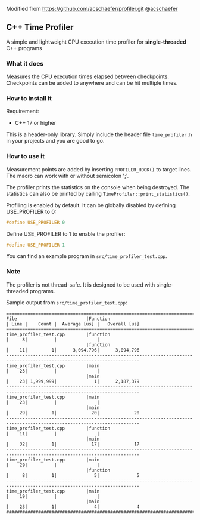 Modified from https://github.com/acschaefer/profiler.git @[acschaefer](https://github.com/acschaefer)

## C++ Time Profiler

A simple and lightweight CPU execution time profiler for **single-threaded**
C++ programs

### What it does

Measures the CPU execution times elapsed between checkpoints. Checkpoints can be added to anywhere and can be hit multiple times.

### How to install it

Requirement:
- C++ 17 or higher

This is a header-only library. Simply include the header file `time_profiler.h` in your projects and you are good to go.


### How to use it

Measurement points are added by inserting `PROFILER_HOOK()` to target lines. The macro can work with or without semicolon ';'.

The profiler prints the statistics on the console when being destroyed.
The statistics can also be printed by calling `TimeProfiler::print_statistics()`.

Profiling is enabled by default. It can be globally disabled by defining USE_PROFILER to 0:
```c
#define USE_PROFILER 0
```

Define USE_PROFILER to 1 to enable the profiler:
```c
#define USE_PROFILER 1
```

You can find an example program in `src/time_profiler_test.cpp`.

### Note

The profiler is not thread-safe. It is designed to be used with single-threaded programs.


Sample output from `src/time_profiler_test.cpp`:
```
========================================================================================================================
File                          |Function                                | Line |    Count |  Average [us] |   Overall [us]
========================================================================================================================
time_profiler_test.cpp        |function                                |     8|          |               |
                              |function                                |    11|         1|      3,094,796|      3,094,796
------------------------------------------------------------------------------------------------------------------------
time_profiler_test.cpp        |main                                    |    23|          |               |
                              |main                                    |    23| 1,999,999|              1|      2,187,379
------------------------------------------------------------------------------------------------------------------------
time_profiler_test.cpp        |main                                    |    23|          |               |
                              |main                                    |    29|         1|             20|             20
------------------------------------------------------------------------------------------------------------------------
time_profiler_test.cpp        |function                                |    11|          |               |
                              |main                                    |    32|         1|             17|             17
------------------------------------------------------------------------------------------------------------------------
time_profiler_test.cpp        |main                                    |    29|          |               |
                              |function                                |     8|         1|              5|              5
------------------------------------------------------------------------------------------------------------------------
time_profiler_test.cpp        |main                                    |    19|          |               |
                              |main                                    |    23|         1|              4|              4
########################################################################################################################
```



